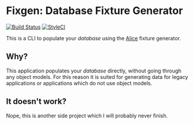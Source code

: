Fixgen: Database Fixture Generator
==================================

[![Build Status](https://travis-ci.org/dantleech/fixgen.svg?branch=master)](https://travis-ci.org/dantleech/fixgen)
[![StyleCI](https://styleci.io/repos/<repo-id>/shield)](https://styleci.io/repos/<repo-id>)

This is a CLI to populate your *database* using the
[Alice](https://github.com/nelmio/alice) fixture generator.

Why?
----

This application populates your *database* directly, without going through any
object models. For this reason it is suited for generating data for legacy
applications or applications which do not use object models.

It doesn't work?
----------------

Nope, this is another side project which I will probably never finish.

